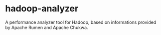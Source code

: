 hadoop-analyzer
===============

A performance analyzer tool for Hadoop, based on informations provided by Apache Rumen and Apache Chukwa.
